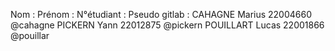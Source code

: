 Nom :     Prénom :    N°étudiant :   Pseudo gitlab :
CAHAGNE   Marius      22004660       @cahagne
PICKERN   Yann        22012875       @pickern
POUILLART Lucas       22001866       @pouillar